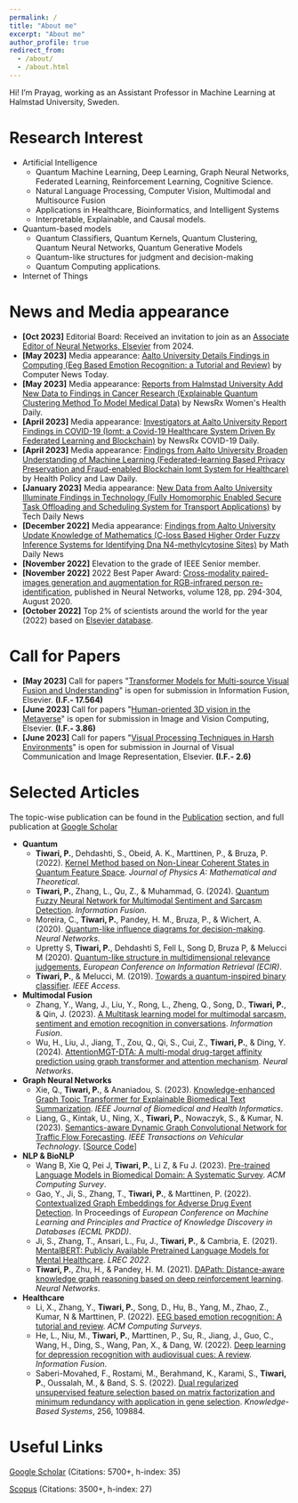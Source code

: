 ```yaml
---
permalink: /
title: "About me"
excerpt: "About me"
author_profile: true
redirect_from: 
  - /about/
  - /about.html
---
```


Hi! I’m Prayag, working as an Assistant Professor in Machine Learning at Halmstad University, Sweden.

Research Interest
======
* Artificial Intelligence
   * Quantum Machine Learning, Deep Learning, Graph Neural Networks, Federated Learning, Reinforcement Learning, Cognitive Science.
   * Natural Language Processing, Computer Vision, Multimodal and Multisource Fusion
   * Applications in Healthcare, Bioinformatics, and Intelligent Systems
   * Interpretable, Explainable, and Causal models.
* Quantum-based models
   * Quantum Classifiers, Quantum Kernels, Quantum Clustering, Quantum Neural Networks, Quantum Generative Models
   * Quantum-like structures for judgment and decision-making
   * Quantum Computing applications.
* Internet of Things

News and Media appearance
======
* <b>[Oct 2023]</b> Editorial Board: Received an invitation to join as an [Associate Editor of Neural Networks, Elsevier](http://www.journals.elsevier.com/neural-networks/) from 2024.
* <b>[May 2023]</b> Media appearance: [Aalto University Details Findings in Computing (Eeg Based Emotion Recognition: a Tutorial and Review)](http://ct.moreover.com/?a=50662144070&p=1gw&v=1&x=yV-5EvGDwkc-oCeNkC-VOw) by Computer News Today.
* <b>[May 2023]</b> Media appearance: [Reports from Halmstad University Add New Data to Findings in Cancer Research (Explainable Quantum Clustering Method To Model Medical Data)](http://ct.moreover.com/?a=50846476815&p=1gw&v=1&x=EokuAL7F68AR3cCK32nyQA) by NewsRx Women's Health Daily.
* <b>[April 2023]</b> Media appearance: [Investigators at Aalto University Report Findings in COVID-19 (Iomt: a Covid-19 Healthcare System Driven By Federated Learning and Blockchain)](http://ct.moreover.com/?a=50490848597&p=1gw&v=1&x=lZza3tspv21w15hKSP0OHQ) by NewsRx COVID-19 Daily.
* <b>[April 2023]</b> Media appearance: [Findings from Aalto University Broaden Understanding of Machine Learning (Federated-learning Based Privacy Preservation and Fraud-enabled Blockchain Iomt System for Healthcare)](http://ct.moreover.com/?a=50500356797&p=1gw&v=1&x=uJA5AaW5MsshnfC_RyQznA) by Health Policy and Law Daily.
* <b>[January 2023]</b> Media appearance: [New Data from Aalto University Illuminate Findings in Technology (Fully Homomorphic Enabled Secure Task Offloading and Scheduling System for Transport Applications)](http://ct.moreover.com/?a=49659972305&p=1gw&v=1&x=4O0492SPW4-zh8qRIQWo6g) by Tech Daily News
* <b>[December 2022]</b> Media appearance: [Findings from Aalto University Update Knowledge of Mathematics (C-loss Based Higher Order Fuzzy Inference Systems for Identifying Dna N4-methylcytosine Sites)](http://ct.moreover.com/?a=49431495362&p=1gw&v=1&x=6AXgriIoXctXc0KTUTxblQ) by Math Daily News
* <b>[November 2022]</b> Elevation to the grade of IEEE Senior member.
* <b>[November 2022]</b> 2022 Best Paper Award: [Cross-modality paired-images generation and augmentation for RGB-infrared person re-identification](https://www.sciencedirect.com/journal/neural-networks/about/awards), published in Neural Networks, volume 128, pp. 294-304, August 2020.
* <b>[October 2022]</b> Top 2% of scientists around the world for the year (2022) based on [Elsevier database](https://elsevier.digitalcommonsdata.com/datasets/btchxktzyw/4?fbclid=IwAR0bpdsb6fD4oxXBo-k0Tc4xd6AuLB3WcYECnu3ise7UJEvcPBtE4jHyAhM).


Call for Papers
======
* <b>[May 2023]</b> Call for papers "[Transformer Models for Multi-source Visual Fusion and Understanding](https://www.sciencedirect.com/journal/information-fusion/about/call-for-papers#transformer-models-for-multi-source-visual-fusion-and-understanding)" is open for submission in Information Fusion, Elsevier. <b>(I.F.- 17.564)</b>
* <b>[June 2023]</b> Call for papers "[Human-oriented 3D vision in the Metaverse](https://www.sciencedirect.com/journal/image-and-vision-computing/about/call-for-papers#human-oriented-3d-vision-in-the-metaverse)" is open for submission in Image and Vision Computing, Elsevier. <b>(I.F.- 3.86)</b>
* <b>[June 2023]</b> Call for papers "[Visual Processing Techniques in Harsh Environments](https://www.sciencedirect.com/journal/journal-of-visual-communication-and-image-representation/about/call-for-papers#visual-processing-techniques-in-harsh-environments)" is open for submission in Journal of Visual Communication and Image Representation, Elsevier. <b>(I.F.- 2.6)</b>


Selected Articles
======
The topic-wise publication can be found in the [Publication](https://prayagtiwari.github.io/publications/) section, and full publication at [Google Scholar](https://scholar.google.it/citations?hl=en&user=sDnmJ_YAAAAJ&view_op=list_works&sortby=pubdate)

* <b>Quantum</b>
  * <b>Tiwari, P.</b>, Dehdashti, S., Obeid, A. K., Marttinen, P., & Bruza, P. (2022). [Kernel Method based on Non-Linear Coherent States in Quantum Feature Space](https://iopscience.iop.org/article/10.1088/1751-8121/ac818e). *Journal of Physics A: Mathematical and Theoretical*.
  * <b>Tiwari, P.</b>, Zhang, L., Qu, Z., & Muhammad, G. (2024). [Quantum Fuzzy Neural Network for Multimodal Sentiment and Sarcasm Detection](https://www.sciencedirect.com/science/article/pii/S1566253523004013). *Information Fusion*. 
  * Moreira, C., <b>Tiwari, P.</b>, Pandey, H. M., Bruza, P., & Wichert, A. (2020). [Quantum-like influence diagrams for decision-making](https://www.sciencedirect.com/science/article/pii/S0893608020302501). *Neural Networks*.
  * Upretty S, <b>Tiwari, P.</b>, Dehdashti S, Fell L, Song D, Bruza P, & Melucci M (2020). [Quantum-like structure in multidimensional relevance judgements](https://link.springer.com/chapter/10.1007/978-3-030-45439-5_48), *European Conference on Information Retrieval (ECIR)*.
  * <b>Tiwari, P.</b>, & Melucci, M. (2019). [Towards a quantum-inspired binary classifier](https://ieeexplore.ieee.org/abstract/document/8671690). *IEEE Access*.
* <b>Multimodal Fusion</b>
  * Zhang, Y., Wang, J., Liu, Y., Rong, L., Zheng, Q., Song, D., <b>Tiwari, P.</b>, & Qin, J. (2023). [A Multitask learning model for multimodal sarcasm, sentiment and emotion recognition in conversations](https://www.sciencedirect.com/science/article/pii/S1566253523000040). *Information Fusion*.
  * Wu, H., Liu, J., Jiang, T., Zou, Q., Qi, S., Cui, Z., <b>Tiwari, P.</b>, & Ding, Y. (2024). [AttentionMGT-DTA: A multi-modal drug-target affinity prediction using graph transformer and attention mechanism](https://www.sciencedirect.com/science/article/pii/S089360802300641X). *Neural Networks*. 
* <b>Graph Neural Networks</b>
  * Xie, Q., <b>Tiwari, P.</b>, & Ananiadou, S. (2023). [Knowledge-enhanced Graph Topic Transformer for Explainable Biomedical Text Summarization](https://ieeexplore.ieee.org/document/10227516). *IEEE Journal of Biomedical and Health Informatics*. 
  *  Liang, G., Kintak, U., Ning, X., <b>Tiwari, P.</b>, Nowaczyk, S., & Kumar, N. (2023). [Semantics-aware Dynamic Graph Convolutional Network for Traffic Flow Forecasting](https://ieeexplore.ieee.org/abstract/document/10032116). *IEEE Transactions on Vehicular Technology*. [[Source Code](https://github.com/gorgen2020/SDGCN)] 
* <b>NLP & BioNLP</b>
  * Wang B, Xie Q, Pei J, <b>Tiwari, P.</b>, Li Z, & Fu J. (2023). [Pre-trained Language Models in Biomedical Domain: A Systematic Survey](https://dl.acm.org/doi/10.1145/3611651). *ACM Computing Survey*.  
  * Gao, Y., Ji, S., Zhang, T.,  <b>Tiwari, P.</b>, & Marttinen, P. (2022). [Contextualized Graph Embeddings for Adverse  Drug Event Detection](https://2022.ecmlpkdd.org/wp-content/uploads/2022/09/sub_626.pdf). In Proceedings of *European Conference on Machine Learning and Principles and Practice of Knowledge Discovery in Databases (ECML PKDD)*. 
  * Ji, S., Zhang, T., Ansari, L., Fu, J., <b>Tiwari, P.</b>, & Cambria, E. (2021). [MentalBERT: Publicly Available Pretrained Language Models for Mental Healthcare](https://aclanthology.org/2022.lrec-1.778/). *LREC 2022*.
  * <b>Tiwari, P.</b>, Zhu, H., & Pandey, H. M. (2021). [DAPath: Distance-aware knowledge graph reasoning based on deep reinforcement learning](https://www.sciencedirect.com/science/article/pii/S089360802030410X). *Neural Networks*.
* <b>Healthcare</b>
  * Li, X., Zhang, Y., <b>Tiwari, P.</b>, Song, D., Hu, B., Yang, M., Zhao, Z., Kumar, N & Marttinen, P. (2022). [EEG based emotion recognition: A tutorial and review](https://dl.acm.org/doi/full/10.1145/3524499). *ACM Computing Surveys*.  
  * He, L., Niu, M., <b>Tiwari, P.</b>, Marttinen, P., Su, R., Jiang, J., Guo, C., Wang, H., Ding, S., Wang, Pan, X., & Dang, W. (2022). [Deep learning for depression recognition with audiovisual cues: A review](https://www.sciencedirect.com/science/article/pii/S1566253521002207). *Information Fusion*.
  * Saberi-Movahed, F., Rostami, M., Berahmand, K., Karami, S., <b>Tiwari, P.</b>, Oussalah, M., & Band, S. S. (2022). [Dual regularized unsupervised feature selection based on matrix factorization and minimum redundancy with application in gene selection](https://www.sciencedirect.com/science/article/pii/S0950705122009777). *Knowledge-Based Systems*, 256, 109884. 

Useful Links
======

[Google Scholar](https://scholar.google.it/citations?hl=en&user=sDnmJ_YAAAAJ&view_op=list_works&sortby=pubdate) (Citations: 5700+, h-index: 35)
  
[Scopus](https://www.scopus.com/authid/detail.uri?authorId=57193601962) (Citations: 3500+, h-index: 27)
  
